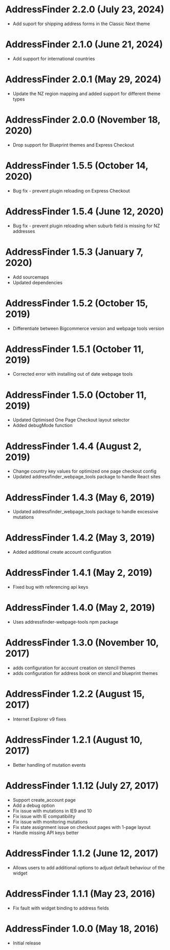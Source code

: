 # AddressFinder 2.2.0 (July 23, 2024)
* Add suport for shipping address forms in the Classic Next theme

# AddressFinder 2.1.0 (June 21, 2024)
* Add support for international countries

# AddressFinder 2.0.1 (May 29, 2024)
* Update the NZ region mapping and added support for different theme types

# AddressFinder 2.0.0 (November 18, 2020)
* Drop support for Blueprint themes and Express Checkout

# AddressFinder 1.5.5 (October 14, 2020)
* Bug fix - prevent plugin reloading on Express Checkout

# AddressFinder 1.5.4 (June 12, 2020)
* Bug fix - prevent plugin reloading when suburb field is missing for NZ addresses

# AddressFinder 1.5.3 (January 7, 2020)
* Add sourcemaps
* Updated dependencies

# AddressFinder 1.5.2 (October 15, 2019)
* Differentiate between Bigcommerce version and webpage tools version

# AddressFinder 1.5.1 (October 11, 2019)
* Corrected error with installing out of date webpage tools

# AddressFinder 1.5.0 (October 11, 2019)
* Updated Optimised One Page Checkout layout selector
* Added debugMode function

# AddressFinder 1.4.4 (August 2, 2019)
* Change country key values for optimized one page checkout config
* Updated addressfinder_webpage_tools package to handle React sites

# AddressFinder 1.4.3 (May 6, 2019)
* Updated addressfinder_webpage_tools package to handle excessive mutations

# AddressFinder 1.4.2 (May 3, 2019)
* Added additional create account configuration

# AddressFinder 1.4.1 (May 2, 2019)
* Fixed bug with referencing api keys

# AddressFinder 1.4.0 (May 2, 2019)
* Uses addressfinder-webpage-tools npm package

# AddressFinder 1.3.0 (November 10, 2017)
* adds configuration for account creation on stencil themes
* adds configuration for address book on stencil and blueprint themes

# AddressFinder 1.2.2 (August 15, 2017)
* Internet Explorer v9 fixes

# AddressFinder 1.2.1 (August 10, 2017)
* Better handling of mutation events

# AddressFinder 1.1.12 (July 27, 2017)
* Support create_account page
* Add a debug option
* Fix issue with mutations in IE9 and 10
* Fix issue with IE compatibility
* Fix issue with monitoring mutations
* Fix state assignment issue on checkout pages with 1-page layout
* Handle missing API keys better

# AddressFinder 1.1.2 (June 12, 2017)

* Allows users to add additional options to adjust default behaviour of the widget

# AddressFinder 1.1.1 (May 23, 2016)

* Fix fault with widget binding to address fields

# AddressFinder 1.0.0 (May 18, 2016)

* Initial release
